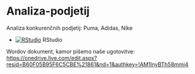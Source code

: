 # Analiza-podjetij
Analiza konkurenčnih podjetij: Puma, Adidas, Nike

* [![RStudio](http://mybinder.org/badge.svg)](http://mybinder.org/v2/gh/zalastopar/Analiza-podjetij/r/master?urlpath=rstudio) RStudio

Wordov dokument, kamor pišemo naše ugotovitve: https://onedrive.live.com/edit.aspx?resid=B60F05B95F6C5CBE%21861&nd=1&authkey=!AM1lnyBTh58mmi4
